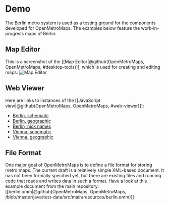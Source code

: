 # Demo
The Berlin metro system is used as a testing ground for the components developed
for OpenMetroMaps. The examples below feature the work-in-progress maps of
Berlin.

## Map Editor
This is a screenshot of the
[[Map Editor|@github(OpenMetroMaps, OpenMetroMaps, #desktop-tools)]],
which is used for creating and editing maps:
<img alt="Map Editor" class="img-responsive" src="images/map-editor.png">

## Web Viewer
Here are links to instances of the
[[JavaScript view|@github(OpenMetroMaps, OpenMetroMaps, #web-viewer)]]:
* [Berlin, schematic](https://demo.openmetromaps.org/berlin/schematic.html)
* [Berlin, geographic](https://demo.openmetromaps.org/berlin/geographic.html)
* [Berlin, nick names](https://demo.openmetromaps.org/berlin/nicknames.html)
* [Vienna, schematic](https://demo.openmetromaps.org/vienna/schematic.html)
* [Vienna, geographic](https://demo.openmetromaps.org/vienna/geographic.html)

## File Format
One major goal of OpenMetroMaps is to define a file format for storing metro
maps. The current draft is a relatively simple XML-based document.
It has not been formally specified yet, but there are existing files and
running code that reads and writes data in such a format.
Have a look at this example document from the main repository:
[[berlin.omm|@github(OpenMetroMaps, OpenMetroMaps,
/blob/master/java/test-data/src/main/resources/berlin.omm)]]
